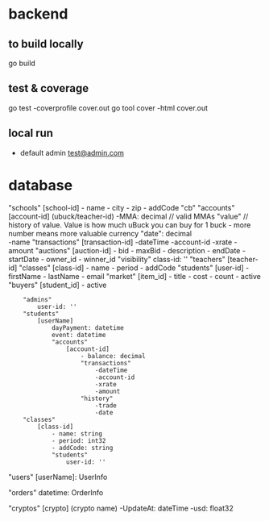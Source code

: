 # backend

## to build locally
go build

## test & coverage
go test -coverprofile cover.out
go tool cover -html cover.out

## local run
- default admin test@admin.com

# database

"schools"
    [school-id]
        - name
        - city
        - zip
        - addCode
        "cb"
            "accounts"     
                [account-id]  (ubuck/teacher-id)
                    -MMA: decimal // valid  MMAs
                    "value"  // history of value. Value is how much uBuck you can buy for 1 buck - more number means more valuable currency
                       "date": decimal  
                    -name
                    "transactions"
                        [transaction-id]
                            -dateTime
                            -account-id
                            -xrate
                            -amount
        "auctions"
            [auction-id]
                - bid
                - maxBid
                - description
                - endDate
                - startDate
                - owner_id
                - winner_id
                "visibility"
                    class-id: ''
        "teachers"
            [teacher-id]
                "classes"
                    [class-id]
                        - name
                        - period
                        - addCode
                        "students"
                            [user-id]
                                - firstName
                                - lastName
                                - email
                "market"
                    [item_id]
                        - title
                        - cost
                        - count
                        - active
                        "buyers"
                            [student_id]
                                - active


        "admins"
            user-id: ''
        "students"
            [userName]
                dayPayment: datetime
                event: datetime
                "accounts"
                    [account-id]
                        - balance: decimal
                        "transactions"
                            -dateTime
                            -account-id
                            -xrate
                            -amount
                        "history"
                            -trade
                            -date
        "classes"
            [class-id]
                - name: string
                - period: int32
                - addCode: string
                "students"
                    user-id: ''
                
"users"
    [userName]: UserInfo

"orders"
  datetime: OrderInfo

"cryptos"
    [crypto] (crypto name)
        -UpdateAt: dateTime
        -usd: float32

